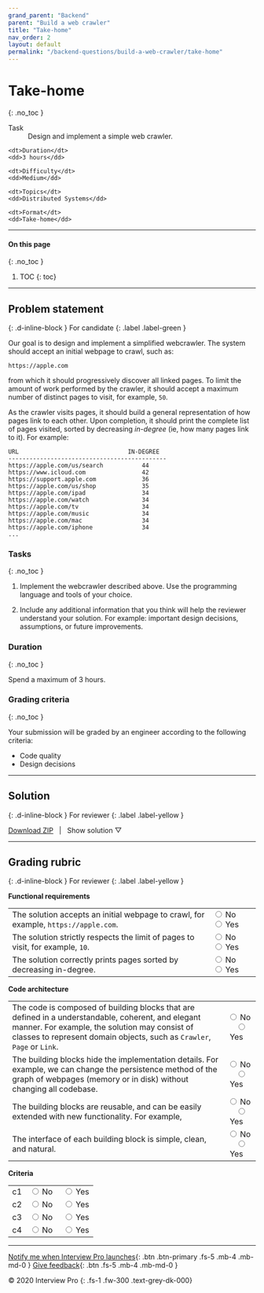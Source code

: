 ```yaml
---
grand_parent: "Backend"
parent: "Build a web crawler"
title: "Take-home"
nav_order: 2
layout: default
permalink: "/backend-questions/build-a-web-crawler/take-home"
---
```



# Take-home
{: .no_toc }

<dl>
    <dt>Task</dt>
    <dd>Design and implement a simple web crawler.</dd>

    <dt>Duration</dt>
    <dd>3 hours</dd>

    <dt>Difficulty</dt>
    <dd>Medium</dd>

    <dt>Topics</dt>
    <dd>Distributed Systems</dd>

    <dt>Format</dt>
    <dd>Take-home</dd>
</dl>


---


#### On this page
{: .no_toc }

1. TOC
{: toc}


---


## Problem statement
{: .d-inline-block } 
For candidate 
{: .label .label-green }


Our goal is to design and implement a simplified webcrawler. The system should accept an initial webpage to crawl, such as:

```
https://apple.com
```

from which it should progressively discover all linked pages. To limit the amount of work performed by the crawler, it should accept a maximum number of distinct pages to visit, for example, `50`.

As the crawler visits pages, it should build a general representation of how pages link to each other. Upon completion, it should print the complete list of pages visited, sorted by decreasing *in-degree* (ie, how many pages link to it). For example:

```
URL                               IN-DEGREE
---------------------------------------------
https://apple.com/us/search           44
https://www.icloud.com                42
https://support.apple.com             36
https://apple.com/us/shop             35
https://apple.com/ipad                34
https://apple.com/watch               34
https://apple.com/tv                  34
https://apple.com/music               34
https://apple.com/mac                 34
https://apple.com/iphone              34
...
```

### Tasks
{: .no_toc }

1. Implement the webcrawler described above. Use the programming language and tools of your choice. 

2. Include any additional information that you think will help the reviewer understand your solution. For example: important design decisions, assumptions, or future improvements.


### Duration
{: .no_toc }

Spend a maximum of 3 hours.


### Grading criteria
{: .no_toc }

Your submission will be graded by an engineer according to the following criteria:

* Code quality
* Design decisions


---


## Solution
{: .d-inline-block } 
For reviewer
{: .label .label-yellow }

<script type="text/javascript" src="{{ "/assets/js/toggle-solution.js" | absolute_url }}"></script>


<a href="https://gist.github.com/git-interview/36afa27c5c1b8476308ad5a9de79dff9/archive/master.zip">Download ZIP</a>
&nbsp;&nbsp;|&nbsp;&nbsp;
<a class="toggle-solution-button">Show solution ▽</a>

<div class="solution">
    <script src="https://gist.github.com/git-interview/36afa27c5c1b8476308ad5a9de79dff9.js?file=readme.md"></script>
    <script src="https://gist.github.com/git-interview/36afa27c5c1b8476308ad5a9de79dff9.js?file=solution.py"></script>
    <script src="https://gist.github.com/git-interview/36afa27c5c1b8476308ad5a9de79dff9.js?file=output.log"></script>
    <script src="https://gist.github.com/git-interview/36afa27c5c1b8476308ad5a9de79dff9.js?file=Dockerfile"></script>
    <script src="https://gist.github.com/git-interview/36afa27c5c1b8476308ad5a9de79dff9.js?file=requirements.txt"></script>
</div>


---


## Grading rubric
{: .d-inline-block } 
For reviewer
{: .label .label-yellow }


<strong>Functional requirements</strong>
<table>
    <tr>
        <td>
            The solution accepts an initial webpage to crawl, for example, <code>https://apple.com</code>.
        </td>
        <td class="grade-col">
            <input type="radio" name="fr1" id="fr1-no"><label for="fr1-no">&nbsp;No</label>
            &nbsp;&nbsp;&nbsp;
            <input type="radio" name="fr1" id="fr1-yes"><label for="fr1-yes">&nbsp;Yes</label>
        </td>
    </tr>
    <tr>
        <td>
            The solution strictly respects the limit of pages to visit, for example, <code>10</code>.
        </td>
        <td class="grade-col">
            <input type="radio" name="fr2" id="fr2-no"><label for="fr2-no">&nbsp;No</label>
            &nbsp;&nbsp;&nbsp;
            <input type="radio" name="fr2" id="fr2-yes"><label for="fr2-yes">&nbsp;Yes</label>
        </td>
    </tr>
    <tr>
        <td>
            The solution correctly prints pages sorted by decreasing in-degree.
        </td>
        <td class="grade-col">
            <input type="radio" name="fr3" id="fr3-no"><label for="fr3-no">&nbsp;No</label>
            &nbsp;&nbsp;&nbsp;
            <input type="radio" name="fr3" id="fr3-yes"><label for="fr3-yes">&nbsp;Yes</label>
        </td>
    </tr>
</table>


<strong>Code architecture</strong>
<table>
    <tr>
        <td>
            The code is composed of building blocks that are defined in a understandable, coherent, and elegant manner. For example, the solution may consist of classes to represent domain objects, such as <code>Crawler</code>, <code>Page</code> or <code>Link</code>.
        </td>
        <td class="grade-col">
            <input type="radio" name="ca1" id="ca1-no"><label for="ca1-no">&nbsp;No</label>
            &nbsp;&nbsp;&nbsp;
            <input type="radio" name="ca1" id="ca1-yes"><label for="ca1-yes">&nbsp;Yes</label>
        </td>
    </tr>
    <tr>
        <td>
            The building blocks hide the implementation details. For example, we can change the persistence method of the graph of webpages (memory or in disk) without changing all codebase. 
        </td>
        <td class="grade-col">
            <input type="radio" name="ca2" id="ca2-no"><label for="ca2-no">&nbsp;No</label>
            &nbsp;&nbsp;&nbsp;
            <input type="radio" name="ca2" id="ca2-yes"><label for="ca2-yes">&nbsp;Yes</label>
        </td>
    </tr>
    <tr>
        <td>
            The building blocks are reusable, and can be easily extended with new functionality. For example, 
        </td>
        <td class="grade-col">
            <input type="radio" name="ca3" id="ca3-no"><label for="ca3-no">&nbsp;No</label>
            &nbsp;&nbsp;&nbsp;
            <input type="radio" name="ca3" id="ca3-yes"><label for="ca3-yes">&nbsp;Yes</label>
        </td>
    </tr>
    <tr>
        <td>
            The interface of each building block is simple, clean, and natural.
        </td>
        <td class="grade-col">
            <input type="radio" name="ca4" id="ca4-no"><label for="ca4-no">&nbsp;No</label>
            &nbsp;&nbsp;&nbsp;
            <input type="radio" name="ca4" id="ca4-yes"><label for="ca4-yes">&nbsp;Yes</label>
        </td>
    </tr>
</table>


<strong>Criteria</strong>
<table>
    <tr>
        <td>
            c1
        </td>
        <td class="grade-col">
            <input type="radio" name="c1" id="c1-no"><label for="c1-no">&nbsp;No</label>
            &nbsp;&nbsp;&nbsp;
            <input type="radio" name="c1" id="c1-yes"><label for="c1-yes">&nbsp;Yes</label>
        </td>
    </tr>
    <tr>
        <td>
            c2
        </td>
        <td class="grade-col">
            <input type="radio" name="c2" id="c2-no"><label for="c2-no">&nbsp;No</label>
            &nbsp;&nbsp;&nbsp;
            <input type="radio" name="c2" id="c2-yes"><label for="c2-yes">&nbsp;Yes</label>
        </td>
    </tr>
    <tr>
        <td>
            c3
        </td>
        <td class="grade-col">
            <input type="radio" name="c3" id="c3-no"><label for="c3-no">&nbsp;No</label>
            &nbsp;&nbsp;&nbsp;
            <input type="radio" name="c3" id="c3-yes"><label for="c3-yes">&nbsp;Yes</label>
        </td>
    </tr>
    <tr>
        <td>
            c4
        </td>
        <td class="grade-col">
            <input type="radio" name="c4" id="c4-no"><label for="c4-no">&nbsp;No</label>
            &nbsp;&nbsp;&nbsp;
            <input type="radio" name="c4" id="c4-yes"><label for="c4-yes">&nbsp;Yes</label>
        </td>
    </tr>
</table>


--- 


[Notify me when Interview Pro launches](/notify-me){: .btn .btn-primary .fs-5 .mb-4 .mb-md-0 }
[Give feedback](/give-feedback){: .btn .fs-5 .mb-4 .mb-md-0 }


© 2020 Interview Pro
{: .fs-1 .fw-300 .text-grey-dk-000}

